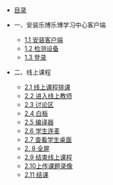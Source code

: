 ### 
* [目录](README.md)

* 一、安装乐博乐博学习中心客户端
	* [1.1 安装客户端](part1/1.1安装客户端.md)
	* [1.2 检测设备](part1/1.2检测设备.md)
	* [1.3 登录](part1/1.3登录.md)

* 二、线上课程

	* [2.1 线上课程排课](part2/2.1线上课程排课.md)
	* [2.2 进入线上教师](part2/2.2进入线上教室.md)
	* [2.3 讨论区](part2/2.3讨论区.md)
	* [2.4 白板](part2/2.4白板.md)
	* [2.5 编译器](part2/2.5编译器.md)
	* [2.6 学生连麦](part2/2.6学生连麦.md)
	* [2.7 查看学生桌面](part2/2.7查看学生桌面.md)
	* [2. 8 全屏](part2/2.8全屏.md)
	* [2.9 结束线上课程](part2/2.9结束线上课程.md)
	* [2.10上传课题录像](part2/2.10上传课题录像.md)
	* [2.11 结课](part2/2.11结课.md)



